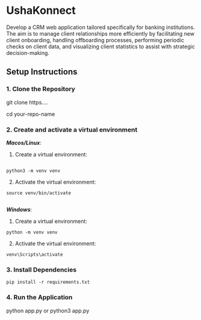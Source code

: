 # UshaKonnect

Develop a CRM web application tailored specifically for banking institutions. The aim is to manage client relationships more efficiently by facilitating new client onboarding, handling offboarding processes, performing periodic checks on client data, and visualizing client statistics to assist with strategic decision-making.

## Setup Instructions

### 1. Clone the Repository

git clone https....

cd your-repo-name

### 2. Create and activate a virtual environment

***Macos/Linux***:

1. Create a virtual environment:

```
```

```
python3 -m venv venv
```

2. Activate the virtual environment:

```
source venv/bin/activate
```

```
```

***Windows***:

1. Create a virtual environment:

```
python -m venv venv
```

2. Activate the virtual environment:

```
venv\Scripts\activate
```

### 3. Install Dependencies

```
pip install -r requirements.txt
```

### 4. Run the Application

python app.py or python3 app.py
